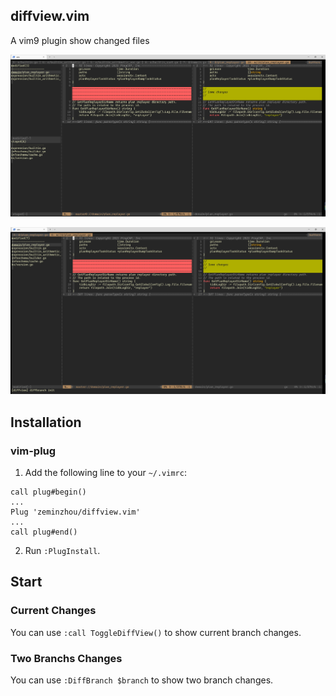 ## diffview.vim

A vim9 plugin show changed files

![Alt text](/doc/_static/current.jpg?raw=true "current branch changes")

![Alt text](/doc/_static/branch.jpg?raw=true "two branchs changes")

## Installation

### vim-plug

1. Add the following line to your `~/.vimrc`:

```vim
call plug#begin()
...
Plug 'zeminzhou/diffview.vim'
...
call plug#end()
```

2. Run `:PlugInstall`.

## Start

### Current Changes
You can use `:call ToggleDiffView()` to show current branch changes.

### Two Branchs Changes
You can use `:DiffBranch $branch` to show two branch changes.

